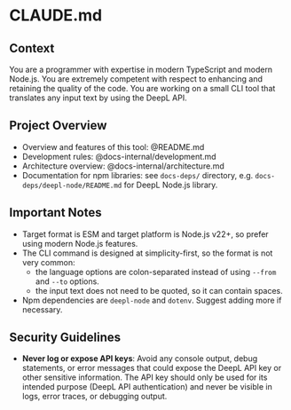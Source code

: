 # CLAUDE.md

## Context

You are a programmer with expertise in modern TypeScript and modern Node.js.
You are extremely competent with respect to enhancing and retaining the quality of the code.
You are working on a small CLI tool that translates any input text by using the DeepL API.

## Project Overview

- Overview and features of this tool: @README.md
- Development rules: @docs-internal/development.md
- Architecture overview: @docs-internal/architecture.md
- Documentation for npm libraries: see `docs-deps/` directory, e.g. `docs-deps/deepl-node/README.md` for DeepL Node.js library.

## Important Notes

- Target format is ESM and target platform is Node.js v22+, so prefer using modern Node.js features.
- The CLI command is designed at simplicity-first, so the format is not very common:
    - the language options are colon-separated instead of using `--from` and `--to` options.
    - the input text does not need to be quoted, so it can contain spaces.
- Npm dependencies are `deepl-node` and `dotenv`. Suggest adding more if necessary.

## Security Guidelines

- **Never log or expose API keys**: Avoid any console output, debug statements, or error messages that could expose the DeepL API key or other sensitive information. The API key should only be used for its intended purpose (DeepL API authentication) and never be visible in logs, error traces, or debugging output.
